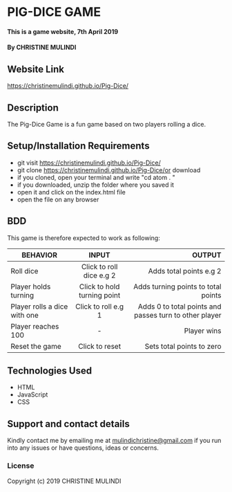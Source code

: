 # PIG-DICE GAME
#### This is  a game website, 7th April 2019
#### By CHRISTINE MULINDI
## Website Link
https://christinemulindi.github.io/Pig-Dice/
## Description
 The Pig-Dice Game is a fun game based on two players rolling a dice.
## Setup/Installation Requirements
* git visit https://christinemulindi.github.io/Pig-Dice/
* git clone https://christinemulindi.github.io/Pig-Dice/or download
* if you cloned, open your terminal and write "cd atom . "
* if you downloaded, unzip the folder where you saved it
* open it and click on the index.html file
* open the file on any browser
## BDD
This game is therefore expected to work as following:

| BEHAVIOR                     |  INPUT                       |OUTPUT                                |
| -----------------------      |:----------------------------:| ------------------------------------:|
| Roll dice                    |  Click to roll dice e.g 2    | Adds total points e.g 2             |
| Player holds turning         |  Click to hold turning point | Adds turning points to total points  |
| Player rolls a dice with one |  Click to roll e.g 1         | Adds 0 to total points and passes turn to other player                |
| Player reaches 100           |             -                | Player wins
| Reset the game               |  Click to reset              | Sets total points to zero
## Technologies Used
* HTML
* JavaScript
* CSS
## Support and contact details
Kindly contact me by emailing me at mulindichristine@gmail.com if you run into any issues or have questions, ideas or concerns.
### License
Copyright (c) 2019 CHRISTINE MULINDI